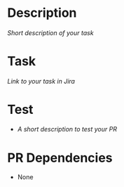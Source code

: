 # Description

###### _Short description of your task_

# Task

###### _Link to your task in Jira_

# Test

- ###### _A short description to test your PR_

# PR Dependencies
- None
